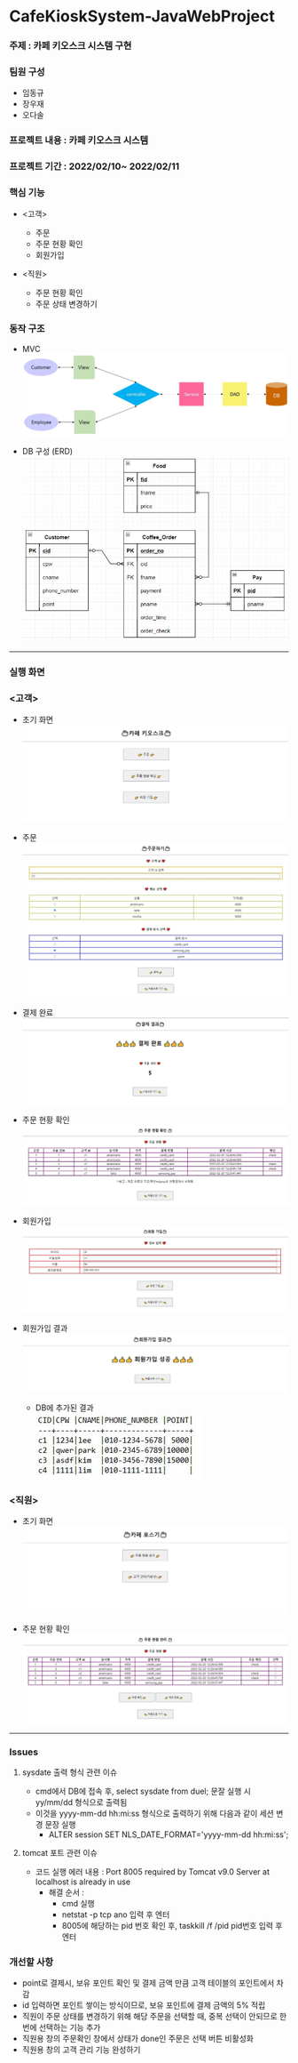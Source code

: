 # CafeKioskSystem-JavaWebProject

### 주제 : 카페 키오스크 시스템 구현

### 팀원 구성
- 임동규
- 장우재
- 오다솔

### 프로젝트 내용 : 카페 키오스크 시스템

### 프로젝트 기간 : 2022/02/10~ 2022/02/11

### 핵심 기능
- <고객>
  - 주문
  - 주문 현황 확인
  - 회원가입

- <직원>
  - 주문 현황 확인
  - 주문 상태 변경하기

### 동작 구조
- MVC  
![MVC](./image/MVC.JPG)


- DB 구성 (ERD)  
![ERD](./image/ERD.JPG)

<hr>

### 실행 화면
### <고객>
- 초기 화면
![customer](./image/customer.JPG)

- 주문
![order](./image/order.JPG)

- 결제 완료
![payment](./image/payment.JPG)

- 주문 현황 확인
![customer_order_check](./image/customer_order_check.JPG)

- 회원가입
![signup](./image/signup.JPG)

- 회원가입 결과
![signup_result](./image/signup_result.JPG)

  - DB에 추가된 결과  
  ![signup_result_db](./image/signup_result_db.JPG)  
    
    
    
### <직원>
- 초기 화면
![employee](./image/employee.JPG)

- 주문 현황 확인
![employee_order_check](./image/employee_order_check.JPG)

<hr>

### Issues
1. sysdate 출력 형식 관련 이슈
    - cmd에서 DB에 접속 후, select sysdate from duel; 문잘 실행 시 yy/mm/dd 형식으로 출력됨
    - 이것을 yyyy-mm-dd hh:mi:ss 형식으로 출력하기 위해 다음과 같이 세션 변경 문장 실행
      - ALTER session SET NLS_DATE_FORMAT='yyyy-mm-dd hh:mi:ss';

2. tomcat 포트 관련 이슈
    - 코드 실행 에러 내용 : Port 8005 required by Tomcat v9.0 Server at localhost is already in use
      - 해결 순서 :
        - cmd 실행
        - netstat -p tcp ano 입력 후 엔터
        - 8005에 해당하는 pid 번호 확인 후, taskkill /f /pid pid번호 입력 후 엔터

### 개선할 사항
- point로 결제시, 보유 포인트 확인 및 결제 금액 만큼 고객 테이블의 포인트에서 차감 
- id 입력하면 포인트 쌓이는 방식이므로, 보유 포인트에 결제 금액의 5% 적립
- 직원이 주문 상태를 변경하기 위해 해당 주문을 선택할 때, 중복 선택이 안되므로 한번에 선택하는 기능 추가
- 직원용 창의 주문확인 창에서 상태가 done인 주문은 선택 버튼 비활성화
- 직원용 창의 고객 관리 기능 완성하기